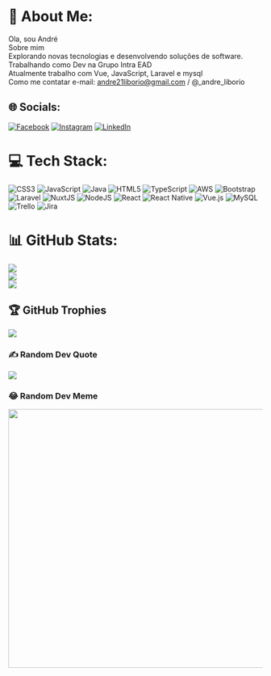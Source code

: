 # 💫 About Me:
 Ola, sou André <br> Sobre mim<br> Explorando novas tecnologias e desenvolvendo soluções de software.<br> Trabalhando como Dev na Grupo Intra EAD<br>Atualmente trabalho com Vue, JavaScript, Laravel e mysql<br>Como me contatar e-mail: andre21liborio@gmail.com / @_andre_liborio


## 🌐 Socials:
[![Facebook](https://img.shields.io/badge/Facebook-%231877F2.svg?logo=Facebook&logoColor=white)](https://facebook.com/AndreLiborio) [![Instagram](https://img.shields.io/badge/Instagram-%23E4405F.svg?logo=Instagram&logoColor=white)](https://instagram.com/_andre_liborio) [![LinkedIn](https://img.shields.io/badge/LinkedIn-%230077B5.svg?logo=linkedin&logoColor=white)](https://linkedin.com/in/andre-liborio-a486331a9/) 

# 💻 Tech Stack:
![CSS3](https://img.shields.io/badge/css3-%231572B6.svg?style=flat-square&logo=css3&logoColor=white) ![JavaScript](https://img.shields.io/badge/javascript-%23323330.svg?style=flat-square&logo=javascript&logoColor=%23F7DF1E) ![Java](https://img.shields.io/badge/java-%23ED8B00.svg?style=flat-square&logo=java&logoColor=white) ![HTML5](https://img.shields.io/badge/html5-%23E34F26.svg?style=flat-square&logo=html5&logoColor=white) ![TypeScript](https://img.shields.io/badge/typescript-%23007ACC.svg?style=flat-square&logo=typescript&logoColor=white) ![AWS](https://img.shields.io/badge/AWS-%23FF9900.svg?style=flat-square&logo=amazon-aws&logoColor=white) ![Bootstrap](https://img.shields.io/badge/bootstrap-%23563D7C.svg?style=flat-square&logo=bootstrap&logoColor=white) ![Laravel](https://img.shields.io/badge/laravel-%23FF2D20.svg?style=flat-square&logo=laravel&logoColor=white) ![NuxtJS](https://img.shields.io/badge/Nuxt-black?style=flat-square&logo=nuxt.js&logoColor=white) ![NodeJS](https://img.shields.io/badge/node.js-6DA55F?style=flat-square&logo=node.js&logoColor=white) ![React](https://img.shields.io/badge/react-%2320232a.svg?style=flat-square&logo=react&logoColor=%2361DAFB) ![React Native](https://img.shields.io/badge/react_native-%2320232a.svg?style=flat-square&logo=react&logoColor=%2361DAFB) ![Vue.js](https://img.shields.io/badge/vuejs-%2335495e.svg?style=flat-square&logo=vuedotjs&logoColor=%234FC08D) ![MySQL](https://img.shields.io/badge/mysql-%2300f.svg?style=flat-square&logo=mysql&logoColor=white) ![Trello](https://img.shields.io/badge/Trello-%23026AA7.svg?style=flat-square&logo=Trello&logoColor=white) ![Jira](https://img.shields.io/badge/jira-%230A0FFF.svg?style=flat-square&logo=jira&logoColor=white)
# 📊 GitHub Stats:
![](https://github-readme-stats.vercel.app/api?username=andreLiborio11&theme=radical&hide_border=false&include_all_commits=true&count_private=true)<br/>
![](https://github-readme-streak-stats.herokuapp.com/?user=andreLiborio11&theme=radical&hide_border=false)<br/>
![](https://github-readme-stats.vercel.app/api/top-langs/?username=andreLiborio11&theme=radical&hide_border=false&include_all_commits=true&count_private=true&layout=compact)

## 🏆 GitHub Trophies
![](https://github-profile-trophy.vercel.app/?username=andreLiborio11&theme=radical&no-frame=false&no-bg=false&margin-w=4)

### ✍️ Random Dev Quote
![](https://quotes-github-readme.vercel.app/api?type=horizontal&theme=tokyonight)

### 😂 Random Dev Meme
<img src="https://random-memer.herokuapp.com/" width="512px"/>




<!-- Proudly created with GPRM ( https://gprm.itsvg.in ) -->

